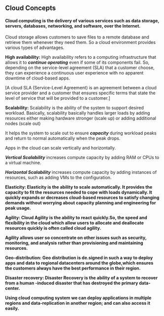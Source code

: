 <h2>Cloud Concepts</h2>

<h4>Cloud computing is the delivery of various services such as data storage, servers, databases, networking, and software, over the Internet.</h4>
Cloud storage allows customers to save files to a remote database and retrieve them whenever they need them. So a cloud environment provides various types of advantages.
 
<b>High availability:</b> High availability refers to a computing infrastructure that allows it to ***continue operating*** even if some of its components fail. So, depending on the service-level agreement (SLA) that a customer choose, they can experience a continuous user experience with no apparent downtime of cloud-based apps.

[A cloud SLA (Service-Level Agreement) is an agreement between a cloud service provider and a customer that ensures specific terms that state the level of service that will be provided to a customer.]

<b>Scalability:</b> Scalability is the ability of the system to support desired workload.
Basically, scalability basically handles larger loads by adding resources either making hardware stronger (scale up) or adding additional nodes (scale out)

It helps the system to scale out to ensure ***capacity*** during workload peaks and return to normal automatically when the peak drops.

Apps in the cloud can scale vertically and horizontally.

***Vertical Scalability*** increases compute capacity by adding RAM or CPUs to a virtual machine.

***Horizontal Scalability*** increases compute capacity by adding instances of resources, such as adding VMs to the configuration.

<b>Elasticity:<b> Elasticity is the ability to scale automatically.
It provides the capacity to fit the resources needed to cope with loads dynamically.
It quickly expands or decreases cloud-based resources to satisfy changing demands without worrying about capacity planning and engineering for peak usage.

<b>Agility:</b> Cloud Agility is the ability to react quickly.So, the speed and flexibility in the cloud which allow users to allocate and deallocate resources quickly is often called cloud agility.

Agility allows user so concentrate on other issues such as security, monitoring, and analysis rather than provisioning and maintaining resources. 

<b>Geo-distribution:<b> Geo distribution is de.signed in such a way to deploy apps and data to regional datacenters around the globe,which ensures the customers always have the best performance in their region.

Disaster recovery:
Disaster Recovery is the ability of a system to recover from a human -induced disaster that has destroyed the primary data-center. 

Using cloud computing system we can deploy applications in multiple regions and data-replication in another region; and can also access it easily.

